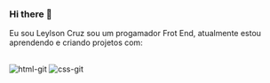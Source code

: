 ### Hi there 👋

Eu sou Leylson Cruz sou um progamador Frot End, atualmente estou aprendendo e criando projetos com:
<br>
<br>

<img src= "https://img.shields.io/badge/HTML5-E34F26?style=for-the-badge&logo=html5&logoColor=white" alt="html-git"/>
<img src= "https://img.shields.io/badge/CSS-239120?&style=for-the-badge&logo=css3&logoColor=white" alt="css-git"/>
